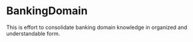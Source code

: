 # BankingDomain
This is effort to consolidate banking domain knowledge in organized and understandable form.
